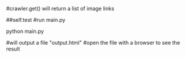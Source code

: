 #crawler.get() will return a list of image links

##self.test
#run main.py

python main.py

#will output a file "output.html"
#open the file with a browser to see the result
